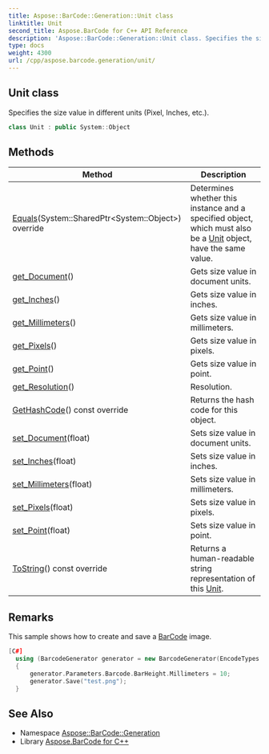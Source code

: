 ```yaml
---
title: Aspose::BarCode::Generation::Unit class
linktitle: Unit
second_title: Aspose.BarCode for C++ API Reference
description: 'Aspose::BarCode::Generation::Unit class. Specifies the size value in different units (Pixel, Inches, etc.) in C++.'
type: docs
weight: 4300
url: /cpp/aspose.barcode.generation/unit/
---
```

## Unit class


Specifies the size value in different units (Pixel, Inches, etc.).

```cpp
class Unit : public System::Object
```

## Methods

| Method | Description |
| --- | --- |
| [Equals](./equals/)(System::SharedPtr\<System::Object\>) override | Determines whether this instance and a specified object, which must also be a [Unit](./) object, have the same value. |
| [get_Document](./get_document/)() | Gets size value in document units. |
| [get_Inches](./get_inches/)() | Gets size value in inches. |
| [get_Millimeters](./get_millimeters/)() | Gets size value in millimeters. |
| [get_Pixels](./get_pixels/)() | Gets size value in pixels. |
| [get_Point](./get_point/)() | Gets size value in point. |
| [get_Resolution](./get_resolution/)() | Resolution. |
| [GetHashCode](./gethashcode/)() const override | Returns the hash code for this object. |
| [set_Document](./set_document/)(float) | Sets size value in document units. |
| [set_Inches](./set_inches/)(float) | Sets size value in inches. |
| [set_Millimeters](./set_millimeters/)(float) | Sets size value in millimeters. |
| [set_Pixels](./set_pixels/)(float) | Sets size value in pixels. |
| [set_Point](./set_point/)(float) | Sets size value in point. |
| [ToString](./tostring/)() const override | Returns a human-readable string representation of this [Unit](./). |
## Remarks


This sample shows how to create and save a [BarCode](../../aspose.barcode/) image. 
```cpp
[C#]
  using (BarcodeGenerator generator = new BarcodeGenerator(EncodeTypes.Code128))
  {
      generator.Parameters.Barcode.BarHeight.Millimeters = 10;
      generator.Save("test.png");
  }
```

## See Also

* Namespace [Aspose::BarCode::Generation](../)
* Library [Aspose.BarCode for C++](../../)
